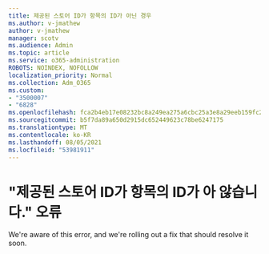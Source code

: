 ```yaml
---
title: 제공된 스토어 ID가 항목의 ID가 아닌 경우
ms.author: v-jmathew
author: v-jmathew
manager: scotv
ms.audience: Admin
ms.topic: article
ms.service: o365-administration
ROBOTS: NOINDEX, NOFOLLOW
localization_priority: Normal
ms.collection: Adm_O365
ms.custom:
- "3500007"
- "6828"
ms.openlocfilehash: fca2b4eb17e08232bc8a249ea275a6cbc25a3e8a29eeb159fc25f623d4f24390
ms.sourcegitcommit: b5f7da89a650d2915dc652449623c78be6247175
ms.translationtype: MT
ms.contentlocale: ko-KR
ms.lasthandoff: 08/05/2021
ms.locfileid: "53981911"
---
```

# <a name="the-store-id-provided-isnt-an-id-of-an-item-error"></a>"제공된 스토어 ID가 항목의 ID가 아 않습니다." 오류

We're aware of this error, and we're rolling out a fix that should resolve it soon.
